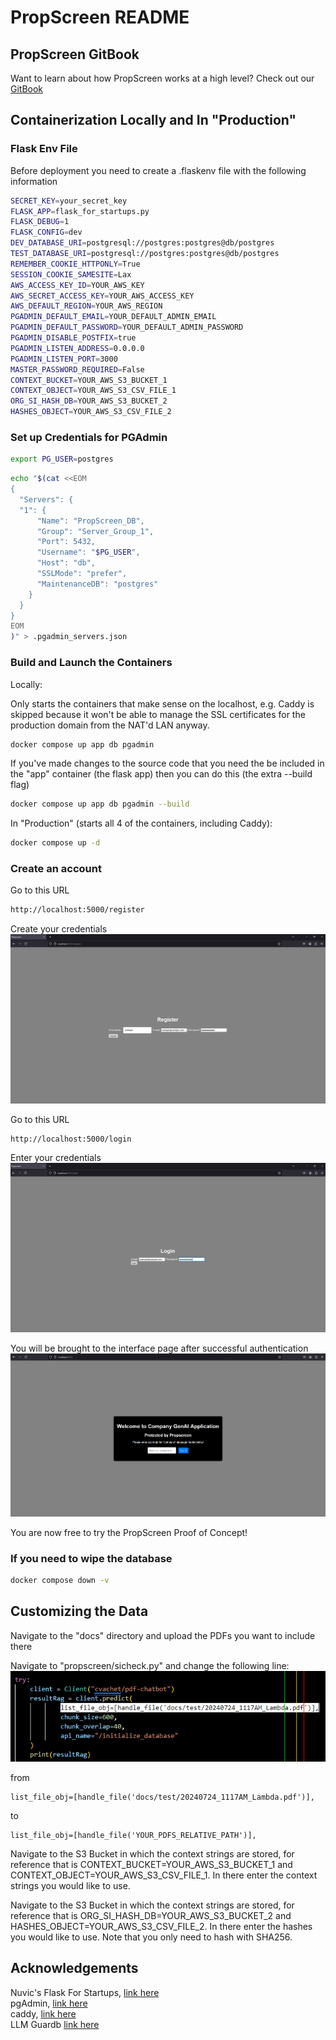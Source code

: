 
# PropScreen README

## PropScreen GitBook

Want to learn about how PropScreen works at a high level? Check out our [GitBook](https://propscreen.gitbook.io/propscreen)

## Containerization Locally and In "Production"

### Flask Env File
Before deployment you need to create a .flaskenv file with the following information

```sh
SECRET_KEY=your_secret_key
FLASK_APP=flask_for_startups.py
FLASK_DEBUG=1
FLASK_CONFIG=dev
DEV_DATABASE_URI=postgresql://postgres:postgres@db/postgres
TEST_DATABASE_URI=postgresql://postgres:postgres@db/postgres
REMEMBER_COOKIE_HTTPONLY=True
SESSION_COOKIE_SAMESITE=Lax
AWS_ACCESS_KEY_ID=YOUR_AWS_KEY
AWS_SECRET_ACCESS_KEY=YOUR_AWS_ACCESS_KEY
AWS_DEFAULT_REGION=YOUR_AWS_REGION
PGADMIN_DEFAULT_EMAIL=YOUR_DEFAULT_ADMIN_EMAIL
PGADMIN_DEFAULT_PASSWORD=YOUR_DEFAULT_ADMIN_PASSWORD
PGADMIN_DISABLE_POSTFIX=true
PGADMIN_LISTEN_ADDRESS=0.0.0.0
PGADMIN_LISTEN_PORT=3000
MASTER_PASSWORD_REQUIRED=False
CONTEXT_BUCKET=YOUR_AWS_S3_BUCKET_1
CONTEXT_OBJECT=YOUR_AWS_S3_CSV_FILE_1
ORG_SI_HASH_DB=YOUR_AWS_S3_BUCKET_2
HASHES_OBJECT=YOUR_AWS_S3_CSV_FILE_2
```

### Set up Credentials for PGAdmin

```sh
export PG_USER=postgres
```

```sh
echo "$(cat <<EOM
{
  "Servers": {
  "1": {
      "Name": "PropScreen_DB",
      "Group": "Server_Group_1",
      "Port": 5432,
      "Username": "$PG_USER",
      "Host": "db",
      "SSLMode": "prefer",
      "MaintenanceDB": "postgres"
    }
  }
}
EOM
)" > .pgadmin_servers.json
```

### Build and Launch the Containers

Locally:

Only starts the containers that make sense on the localhost, e.g. Caddy is skipped
because it won't be able to manage the SSL certificates for the production domain
from the NAT'd LAN anyway.

```sh
docker compose up app db pgadmin
```

If you've made changes to the source code that you need the be included in the
"app" container (the flask app) then you can do this (the extra --build flag)

```sh
docker compose up app db pgadmin --build
```

In "Production" (starts all 4 of the containers, including Caddy):
```sh
docker compose up -d
```

### Create an account
Go to this URL
```sh
http://localhost:5000/register
```

Create your credentials
![create your account](register.png)

Go to this URL
```sh
http://localhost:5000/login
```

Enter your credentials
![login page](login.png)

You will be brought to the interface page after successful authentication
![main page](interface.png)

You are now free to try the PropScreen Proof of Concept!

### If you need to wipe the database

```sh
docker compose down -v
```

## Customizing the Data

Navigate to the "docs" directory and upload the PDFs you want to include there

Navigate to "propscreen/sicheck.py" and change the following line:
![Gradio API Screenshot](image.png)

from 

```
list_file_obj=[handle_file('docs/test/20240724_1117AM_Lambda.pdf')],
```

to

```
list_file_obj=[handle_file('YOUR_PDFS_RELATIVE_PATH')],
```

Navigate to the S3 Bucket in which the context strings are stored, for reference
that is CONTEXT_BUCKET=YOUR_AWS_S3_BUCKET_1 and CONTEXT_OBJECT=YOUR_AWS_S3_CSV_FILE_1.
In there enter the context strings you would like to use.

Navigate to the S3 Bucket in which the context strings are stored, for reference
that is ORG_SI_HASH_DB=YOUR_AWS_S3_BUCKET_2 and HASHES_OBJECT=YOUR_AWS_S3_CSV_FILE_2.
In there enter the hashes you would like to use. Note that you only need to hash
with SHA256.

## Acknowledgements
Nuvic's Flask For Startups, [link here](https://github.com/nuvic/flask_for_startups)\
pgAdmin, [link here](https://www.pgadmin.org/)\
caddy, [link here](https://caddyserver.com/)\
LLM Guardb [link here](https://llm-guard.com/)
